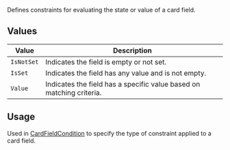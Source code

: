 Defines constraints for evaluating the state or value of a card field.

## Values
| Value | Description |
| --- | --- |
| `IsNotSet` | Indicates the field is empty or not set. |
| `IsSet` | Indicates the field has any value and is not empty. |
| `Value` | Indicates the field has a specific value based on matching criteria. |

## Usage
Used in [CardFieldCondition](CardFieldCondition) to specify the type of constraint applied to a card field.
